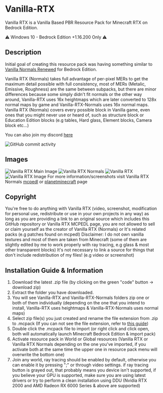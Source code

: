 # Vanilla-RTX

Vanilla RTX is a Vanilla Based PBR Resource Pack for Minecraft RTX on Bedrock Edition.

⚠️ Windows 10 - Bedrock Edition +1.16.200 Only ⚠️

## Description

Initial goal of creating this resource pack was having something similar to [Vanilla Normals Renewed](https://github.com/Poudingue/Vanilla-Normals-Renewed) for Bedrock Edition.

Vanilla RTX (Normals) takes full advantage of per-pixel MERs to get the maximum detail possible with full consistency, most of MERs (Metalic, Emissive, Roughness) are the same between subpacks, but there are minor differences because some simply didn't fit normals or the other way around, Vanilla-RTX uses 16x heightmaps which are later converted to 128x normal maps by game and Vanilla-RTX-Normals uses 16x normal maps.
Vanilla RTX (Normals) covers every possible block in Vanilla game, even ones that you might never use or heard of, such as structure block or Education Edition blocks (e.g tables, Hard glass, Element blocks, Camera block etc...)

You can also join my discord [here](https://discord.gg/A4wv4wwYud)

![GitHub commit activity](https://img.shields.io/github/commit-activity/m/CubeIR/Vanilla-RTX?style=flat-square)
## Images
![Vanilla RTX Main Image](https://user-images.githubusercontent.com/75272685/190976477-b8c8f269-1b93-429f-82b6-71aa072e63a6.png)
![Vanilla RTX Normals](https://user-images.githubusercontent.com/75272685/140548027-33e4783f-cbb5-4ec0-9e66-a7abd547ee6f.png)
![Vanilla RTX](https://user-images.githubusercontent.com/75272685/140548212-d68f6692-540a-47cc-87a4-1455dc8decc4.png)
![Vanilla RTX Image](https://user-images.githubusercontent.com/75272685/140548263-ce69c36d-e432-4f47-abd7-d8464b27d59f.png)
For more information/screenshots visit Vanilla RTX Normals [mcpedl](https://mcpedl.com/truly-vanilla-rtx/) or [planetminecraft](https://www.planetminecraft.com/texture-pack/vanilla-rtx-normals/) page

## Copyright
You're free to do anything with Vanilla RTX (video, screenshot, modification for personal use, redistribute or use in your own projects in any way) as long as you are providing a link to an original source which includes this GitHub repository or Vanilla RTX MCPEDL page, you are not allowed to sell or claim yourself as the creator of Vanilla RTX (Normals) or It's related packs (e.g patches found on mcpedl)
Disclaimer: I do not own vanilla textures and most of them are taken from Minecraft (some of them are slightly edited by me to work properly with ray tracing, e.g glass & most other transparent blocks)
It's not necessary to link a source for things that don't include redistribution of my files! (e.g video or screenshot)

## Installation Guide & Information
1. Download the latest .zip file (by clicking on the green "code" button -> download zip)
2. Extract the folder you have downloaded.
3. You will see Vanilla-RTX and Vanilla-RTX-Normals folders zip one or both of them individually (depending on the one that you intend to install, Vanilla-RTX uses heightmaps & Vanilla-RTX-Normals uses normal maps)
4. Select zip file(s) you just created and rename the file extension from .zip to .mcpack (If you can not see the file extension, refer to [this guide](https://www.wikihow.tech/Show-File-Extensions-on-Windows))
5. Double click the .mcpack file to import (or right click and click open, both will automatically launch Minecraft Bedrock Edition & import pack)
6. Activate resource pack in World or Global resources (Vanilla RTX or Vanilla RTX Normals depending on the one you've imported, if you activate both at the same time the upper one in resource pack menu will overwrite the bottom one)
7. Join any world, ray tracing should be enabled by default, otherwise you can enable it by pressing ";" or through video settings.
if ray tracing button is grayed out, that probably means you device isn't supported, if you believe your GPU is supported, make sure you are using latest drivers or try to perform a clean installation using DDU (Nvidia RTX 2000 and AMD Radeon RX 6000 Series & above are supported)
